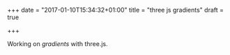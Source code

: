 +++
date = "2017-01-10T15:34:32+01:00"
title = "three js gradients"
draft = true

+++

Working on *gradients* with three.js.
